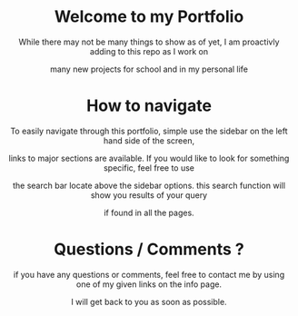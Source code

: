 <h1 style="text-align: center;">Welcome to my Portfolio</h1>

<p style="text-align: center;">While there may not be many things to show as of yet, I am proactivly adding to this repo as I work on</p>
<p style="text-align: center;">many new projects for school and in my personal life</p>

<h1 style="text-align: center;">How to navigate</h1>

<p style="text-align: center;">To easily navigate through this portfolio, simple use the sidebar on the left hand side of the screen,</p>
<p style="text-align: center;">links to major sections are available. If you would like to look for something specific, feel free to use</p>
<p style="text-align: center;">the search bar locate above the sidebar options. this search function will show you results of your query </p>
<p style="text-align: center;">if found in all the pages.</p>

<h1 style="text-align: center;">Questions / Comments ?</h1>

<p style="text-align: center;">if you have any questions or comments, feel free to contact me by using one of my given links on the info page.</p>
<p style="text-align: center;">I will get back to you as soon as possible.</p>

